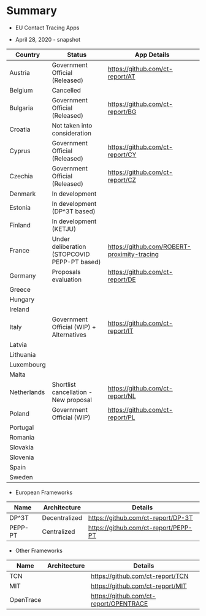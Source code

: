 # Summary

- EU Contact Tracing Apps

- April 28, 2020 - snapshot

Country | Status | App Details
--------|--------|------------
Austria | Government Official (Released) | https://github.com/ct-report/AT
Belgium | Cancelled |
Bulgaria | Government Official (Released) | https://github.com/ct-report/BG
Croatia | Not taken into consideration |
Cyprus | Government Official (Released) | https://github.com/ct-report/CY
Czechia | Government Official (Released) | https://github.com/ct-report/CZ
Denmark | In development |
Estonia | In development (DP^3T based) |
Finland | In development (KETJU) |
France | Under deliberation (STOPCOVID PEPP-PT based) | https://github.com/ROBERT-proximity-tracing
Germany | Proposals evaluation | https://github.com/ct-report/DE
Greece | |
Hungary | |
Ireland | |
Italy | Government Official (WIP) + Alternatives | https://github.com/ct-report/IT
Latvia | |
Lithuania | |
Luxembourg | |
Malta | |
Netherlands | Shortlist cancellation - New proposal | https://github.com/ct-report/NL
Poland | Government Official (WIP) | https://github.com/ct-report/PL
Portugal | |
Romania | |
Slovakia | |
Slovenia | |
Spain | |
Sweden | |

- European Frameworks

Name | Architecture | Details
-----|--------------|--------
DP^3T | Decentralized | https://github.com/ct-report/DP-3T
PEPP-PT | Centralized | https://github.com/ct-report/PEPP-PT

- Other Frameworks

Name | Architecture | Details
-----|--------------|--------
TCN | | https://github.com/ct-report/TCN
MIT | | https://github.com/ct-report/MIT
OpenTrace | | https://github.com/ct-report/OPENTRACE
